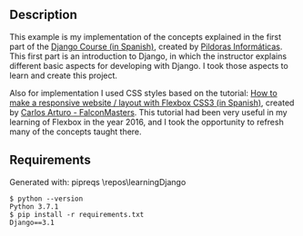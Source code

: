 ## Description

This example is my implementation of the concepts explained in the first part of the [Django Course (in Spanish)](https://www.youtube.com/watch?v=7XO1AzwkPPE&list=PLU8oAlHdN5BmfvwxFO7HdPciOCmmYneAB&index=1), created by [Pildoras Informáticas](https://www.pildorasinformaticas.es).
This first part is an introduction to Django, in which the instructor explains different basic aspects for developing with Django. I took those aspects to learn and create this project. 

Also for implementation I used CSS styles based on the tutorial: [How to make a responsive website / layout with Flexbox CSS3 (in Spanish)](http://www.falconmasters.com/web-design/sitio-web-layout-flexbox/), created by [Carlos Arturo - FalconMasters](https://github.com/falconmasters).
This tutorial had been very useful in my learning of Flexbox in the year 2016, and I took the opportunity to refresh many of the concepts taught there. 

## Requirements
Generated with: pipreqs \repos\learningDjango
```console
$ python --version  
Python 3.7.1  
$ pip install -r requirements.txt  
Django==3.1  
```
